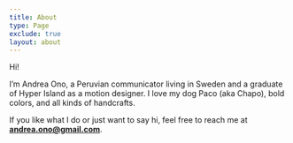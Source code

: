 ```yaml
---
title: About
type: Page
exclude: true
layout: about
---
```


Hi!

I’m Andrea Ono, a Peruvian communicator living in Sweden and a graduate of Hyper Island as a motion designer. I love my dog Paco (aka Chapo), bold colors, and all kinds of handcrafts.

If you like what I do or just want to say hi, feel free to reach me at **andrea.ono@gmail.com**.
